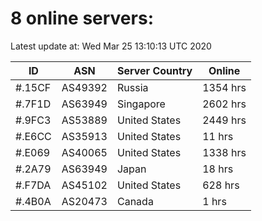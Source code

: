 # 8 online servers:

Latest update at: Wed Mar 25 13:10:13 UTC 2020

| ID | ASN | Server Country | Online |
| -- | --- | -------------- | ------ |
| #.15CF | AS49392 | Russia | 1354 hrs |
| #.7F1D | AS63949 | Singapore | 2602 hrs |
| #.9FC3 | AS53889 | United States | 2449 hrs |
| #.E6CC | AS35913 | United States | 11 hrs |
| #.E069 | AS40065 | United States | 1338 hrs |
| #.2A79 | AS63949 | Japan | 18 hrs |
| #.F7DA | AS45102 | United States | 628 hrs |
| #.4B0A | AS20473 | Canada | 1 hrs |

